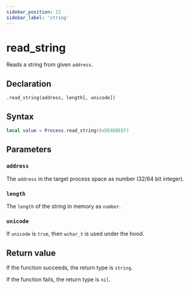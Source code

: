 ```yaml
---
sidebar_position: 12
sidebar_label: 'string'
---
```


# read_string

Reads a string from given `address`.

## Declaration

`.read_string(address, length[, unicode])`

## Syntax

```lua
local value = Process.read_string(0xDEADBEEF)
```

## Parameters

### `address`

The `address` in the target process space as number (32/64 bit integer).

### `length`

The `length` of the string in memory as `number`.

### `unicode`

If `unicode` is `true`, then `wchar_t` is used under the hood.

## Return value

If the function succeeds, the return type is `string`.

If the function fails, the return type is `nil`.
